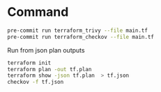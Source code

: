 # Command

```bash
pre-commit run terraform_trivy --file main.tf
pre-commit run terraform_checkov --file main.tf
```

Run from json plan outputs

```bash
terraform init
terraform plan -out tf.plan
terraform show -json tf.plan  > tf.json
checkov -f tf.json
```
